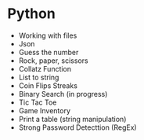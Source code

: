 # Python 

 
+ Working with files  
+ Json    
+ Guess the number   
+ Rock, paper, scissors   
+ Collatz Function  
+ List to string 
+ Coin Flips Streaks 
+ Binary Search (in progress)  
+ Tic Tac Toe  
+ Game Inventory  
+ Print a table (string manipulation) 
+ Strong Password Detecttion (RegEx)
